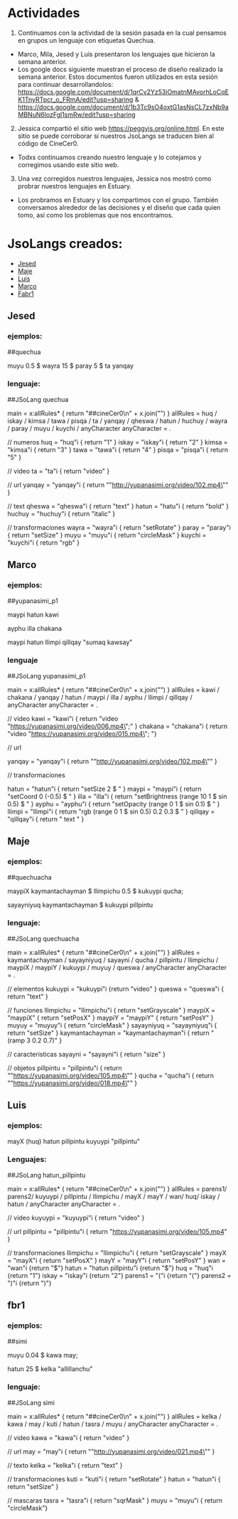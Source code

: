 
# Actividades

1. Continuamos con la actividad de la sesión pasada en la cual pensamos en grupos un lenguaje con etiquetas Quechua. 
- Marco, Mila, Jesed y Luis presentaron los lenguajes que hicieron la semana anterior.
- Los google docs siguiente muestran el proceso de diseño realizado la semana anterior. Estos documentos fueron utilizados en esta sesión para continuar desarrollandolos: https://docs.google.com/document/d/1qrCv2Yz53iOmatnMAvorhLoCqEK1TnyRTpcr_o_FRmA/edit?usp=sharing & https://docs.google.com/document/d/1b3Tc9sO4oxtG1asNsCL7zxNb9aMBNuN6lozFgl1smRw/edit?usp=sharing
2. Jessica compartió el sitio web https://peggyjs.org/online.html. En este sitio se puede corroborar si nuestros JsoLangs se traducen bien al código de CineCer0.
- Todxs continuamos creando nuestro lenguaje y lo cotejamos y corregimos usando este sitio web.
3. Una vez corregidos nuestros lenguajes, Jessica nos mostró como probrar nuestros lenguajes en Estuary.
- Los probramos en Estuary y los compartimos con el grupo. También conversamos alrededor de las decisiones y el diseño que cada quien tomo, así como los problemas que nos encontramos.

# JsoLangs creados:

- [Jesed](#JESED)
- [Maje](#Maje)
- [Luis](#Luis)
- [Marco](#Marco)
- [Fabr1](#fabr1)

## Jesed

### ejemplos:

##quechua

muyu 0.5 $ wayra 15 $ paray 5 $ ta yanqay

### lenguaje:

##JSoLang quechua

main = x:allRules* { return "##cineCer0\n" + x.join("") }
allRules = huq / iskay / kimsa / tawa / pisqa / ta / yanqay / qheswa / hatun / huchuy / wayra / paray / muyu / kuychi / anyCharacter
anyCharacter = .

// numeros
huq = "huq"i { return "1" }
iskay = "iskay"i { return "2" }
kimsa = "kimsa"i { return "3" }
tawa = "tawa"i { return "4" }
pisqa = "pisqa"i { return "5" }

// video
ta = "ta"i { return "video" }

// url
yanqay = "yanqay"i { return "\"http://yupanasimi.org/video/102.mp4\"" }

// text
qheswa = "qheswa"i { return "text" }
hatun = "hatu"i  { return "bold" }
huchuy = "huchuy"i  { return "italic" }

// transformaciones
wayra = "wayra"i { return "setRotate" }
paray = "paray"i { return "setSize" } 
muyu = "muyu"i { return "circleMask" }
kuychi = "kuychi"i { return "rgb" }

## Marco

### ejemplos:

##yupanasimi_p1

maypi hatun kawi

ayphu illa chakana

maypi hatun llimpi qillqay "sumaq kawsay"

### lenguaje

##JSoLang yupanasimi_p1

main = x:allRules* { return "##cineCer0\n" + x.join("") }
allRules = kawi / chakana / yanqay / hatun / maypi / illa / ayphu / llimpi / qillqay / anyCharacter
anyCharacter = .

// video
kawi = "kawi"i { return "video \"https://yupanasimi.org/video/006.mp4\";" }
chakana = "chakana"i { return "video \"https://yupanasimi.org/video/015.mp4\"; "}


// url

yanqay = "yanqay"i { return "\"http://yupanasimi.org/video/102.mp4\"" }

// transformaciones

hatun = "hatun"i { return "setSize 2 $ " }
maypi = "maypi"i { return "setCoord 0 (-0.5) $ " } 
illa = "illa"i { return "setBrightness (range 10 1 $ sin 0.5) $ " }
ayphu = "ayphu"i { return "setOpacity (range 0 1 $ sin 0.1) $ " }
llimpi = "llimpi"i { return "rgb (range 0 1 $ sin 0.5) 0.2 0.3 $ " }
qillqay = "qillqay"i { return " text " } 

## Maje

### ejemplos:

##quechuacha

maypiX kaymantachayman $ llimpichu 0.5 $ kukuypi qucha;

sayayniyuq kaymantachayman $ kukuypi pillpintu

### lenguaje:

##JSoLang quechuacha

main = x:allRules* { return "##cineCer0\n" + x.join("") }
allRules = kaymantachayman / sayayniyuq / sayayni / qucha / pillpintu / llimpichu / maypiX / maypiY / kukuypi / muyuy / queswa / anyCharacter
anyCharacter = .

// elementos
kukuypi = "kukuypi"i {return "video" }
queswa = "queswa"i { return "text" }

// funciones
llimpichu = "llimpichu"i { return "setGrayscale" }
maypiX = "maypiX" { return "setPosX" }
maypiY = "maypiY" { return "setPosY" }
muyuy = "muyuy"i { return "circleMask" }
sayayniyuq = "sayayniyuq"i { return "setSize" }
kaymantachayman = "kaymantachayman"i { return "(ramp 3 0.2 0.7)" }

// caracteristicas
sayayni = "sayayni"i { return "size" }

// objetos
pillpintu = "pillpintu"i { return "\"https://yupanasimi.org/video/105.mp4\"" }
qucha = "qucha"i { return "\"https://yupanasimi.org/video/018.mp4\"" }

## Luis

### ejemplos:

mayX (huq)  hatun pillpintu  kuyuypi "pillpintu"

### Lenguajes:

##JSoLang hatun_pillpintu

main = x:allRules* { return "##cineCer0\n" + x.join("") }
allRules = parens1/ parens2/ kuyuypi / pillpintu  / llimpichu / mayX / mayY / wan/  huq/ iskay / hatun / anyCharacter
anyCharacter = .

// video
kuyuypi  = "kuyuypi"i { return "video" }

// url
pillpintu  = "pillpintu"i { return "https://yupanasimi.org/video/105.mp4" }


// transformaciones
llimpichu = "llimpichu"i { return "setGrayscale" }
mayX = "mayX"i { return "setPosX" } 
mayY = "mayY"i { return "setPosY" } 
wan = "wan"i {return "$"}
hatun = "hatun pillpintu"i {return "$"}
huq = "huq"i {return "1"}
iskay = "iskay"i {return "2"}
parens1 = "("i {return "("}
parens2 = ")"i {return ")"}

## fbr1

### ejemplos:

##simi

muyu 0.04 $ kawa may;

hatun 25 $ kelka "allillanchu"

### lenguaje:

##JSoLang simi

main = x:allRules* { return "##cineCer0\n" + x.join("") }
allRules = kelka / kawa / may / kuti / hatun / tasra / muyu / anyCharacter
anyCharacter = .

// video
kawa = "kawa"i { return "video" }

// url
may = "may"i { return "\"http://yupanasimi.org/video/021.mp4\"" }

// texto
kelka = "kelka"i { return "text" }

// transformaciones
kuti = "kuti"i { return "setRotate" }
hatun = "hatun"i { return "setSize" }

// mascaras
tasra = "tasra"i { return "sqrMask" }
muyu = "muyu"i { return "circleMask"}
